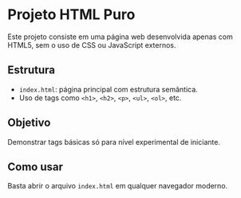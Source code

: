 # Projeto HTML Puro

Este projeto consiste em uma página web desenvolvida apenas com HTML5, sem o uso de CSS ou JavaScript externos.

## Estrutura
- `index.html`: página principal com estrutura semântica.
- Uso de tags como `<h1>`, `<h2>`, `<p>`, `<ul>`, `<ol>`, etc.

## Objetivo
Demonstrar tags básicas só para nível experimental de iniciante.
## Como usar
Basta abrir o arquivo `index.html` em qualquer navegador moderno.
